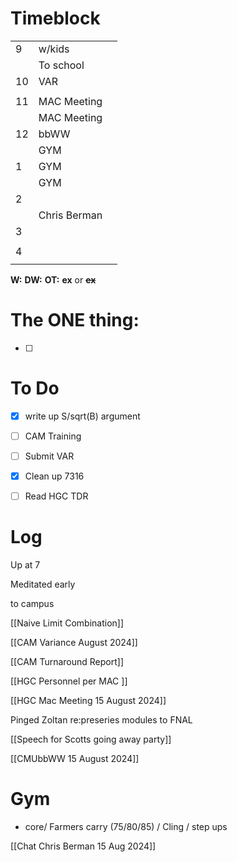 # Timeblock

|     |              |     |
| --- | ------------ | --- |
| 9   | w/kids       |     |
|     | To school    |     |
| 10  | VAR          |     |
|     |              |     |
| 11  | MAC Meeting  |     |
|     | MAC Meeting  |     |
| 12  | bbWW         |     |
|     | GYM          |     |
| 1   | GYM          |     |
|     | GYM          |     |
| 2   |              |     |
|     | Chris Berman |     |
| 3   |              |     |
|     |              |     |
| 4   |              |     |
|     |              |     |

**W:**
**DW:**
**OT:**
**ex** or **~~ex~~**

# The ONE thing: 
- [ ] 


# To Do
- [x] write up S/sqrt(B) argument
- [ ] CAM Training
- [ ] Submit VAR
- [x] Clean up 7316
- [ ] Read HGC TDR


# Log

Up at 7

Meditated early

to campus

[[Naive Limit Combination]]

[[CAM Variance August 2024]]

[[CAM Turnaround Report]]

[[HGC Personnel per MAC ]]

[[HGC Mac Meeting 15 August 2024]]

Pinged Zoltan re:preseries modules to FNAL

[[Speech for Scotts going away party]]

[[CMUbbWW 15 August 2024]]

# Gym
- core/ Farmers carry (75/80/85) / Cling / step ups

[[Chat Chris Berman 15 Aug 2024]]
